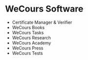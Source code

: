 # WeCours Software

- Certificate Manager & Verifier
- WeCours Books
- WeCours Tasks
- WeCours Research
- WeCours Academy
- WeCours Press
- WeCours Tests
